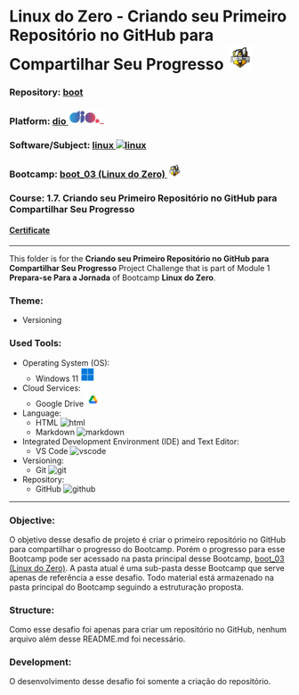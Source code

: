 # Linux do Zero - Criando seu Primeiro Repositório no GitHub para Compartilhar Seu Progresso   <img src="../0-aux/logo_boot.png" alt="boot_03" width="auto" height="45">

### Repository: [boot](../../../../)   
### Platform: <a href="../../../">dio   <img src="https://github.com/PedroHeeger/main/blob/main/0-aux/logos/plataforma/dio.jpeg" alt="dio" width="auto" height="25"></a>   
### Software/Subject: <a href="../../">linux   <img src="https://cdn.jsdelivr.net/gh/devicons/devicon/icons/linux/linux-original.svg" alt="linux" width="auto" height="25"></a>
### Bootcamp: <a href="../">boot_03 (Linux do Zero)   <img src="../0-aux/logo_boot.png" alt="boot_03" width="auto" height="25"></a>
### Course: 1.7. Criando seu Primeiro Repositório no GitHub para Compartilhar Seu Progresso

#### <a href="https://github.com/PedroHeeger/main/blob/main/cert_ti/04-curso/development/versioning/git_github/(22-11-08)_Criando...Primeiro_Repositorio_GitHub...PH_DIO.pdf">Certificate</a>
---

This folder is for the **Criando seu Primeiro Repositório no GitHub para Compartilhar Seu Progresso** Project Challenge that is part of Module 1 **Prepara-se Para a Jornada** of Bootcamp **Linux do Zero**.

### Theme:
- Versioning

### Used Tools:
- Operating System (OS): 
  - Windows 11   <img src="https://github.com/PedroHeeger/main/blob/main/0-aux/logos/software/windows11.png" alt="windows11" width="auto" height="25">
- Cloud Services:
  - Google Drive <img src="https://github.com/PedroHeeger/main/blob/main/0-aux/logos/software/google_drive.png" alt="google_drive" width="auto" height="25">
- Language:
  - HTML   <img src="https://cdn.jsdelivr.net/gh/devicons/devicon/icons/html5/html5-original.svg" alt="html" width="auto" height="25">
  - Markdown   <img src="https://cdn.jsdelivr.net/gh/devicons/devicon/icons/markdown/markdown-original.svg" alt="markdown" width="auto" height="25">
- Integrated Development Environment (IDE) and Text Editor:
  - VS Code   <img src="https://cdn.jsdelivr.net/gh/devicons/devicon/icons/vscode/vscode-original.svg" alt="vscode" width="auto" height="25">
- Versioning: 
  - Git   <img src="https://cdn.jsdelivr.net/gh/devicons/devicon/icons/git/git-original.svg" alt="git" width="auto" height="25">
- Repository:
  - GitHub   <img src="https://cdn.jsdelivr.net/gh/devicons/devicon/icons/github/github-original.svg" alt="github" width="auto" height="25">
  
---

### Objective:
O objetivo desse desafio de projeto é criar o primeiro repositório no GitHub para compartilhar o progresso do Bootcamp. Porém o progresso para esse Bootcamp pode ser acessado na pasta principal desse Bootcamp, [boot_03 (Linux do Zero)](../). A pasta atual é uma sub-pasta desse Bootcamp que serve apenas de referência a esse desafio. Todo material está armazenado na pasta principal do Bootcamp seguindo a estruturação proposta.

### Structure:
Como esse desafio foi apenas para criar um repositório no GitHub, nenhum arquivo além desse README.md foi necessário.

### Development:
O desenvolvimento desse desafio foi somente a criação do repositório.